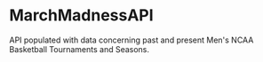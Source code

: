 # MarchMadnessAPI
API populated with data concerning past and present Men's NCAA Basketball Tournaments and Seasons.
